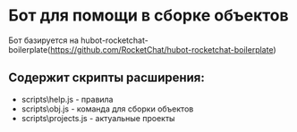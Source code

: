 # Бот для помощи в сборке объектов
Бот базируется на hubot-rocketchat-boilerplate(https://github.com/RocketChat/hubot-rocketchat-boilerplate)
## Содержит скрипты расширения:
- scripts\help.js - правила
- scripts\obj.js - команда для сборки объектов
- scripts\projects.js - актуальные проекты
